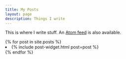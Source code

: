 ```yaml
---
title: My Posts
layout: page
description: Things I write
---
```


This is where I write stuff. An [Atom feed](/feed.xml) is also available.

<div id="post-widgets-container">
    {% for post in site.posts %}
        <li>
             {% include post-widget.html post=post %}
        </li>
    {% endfor %}
</div>
